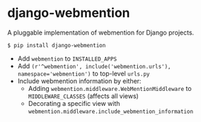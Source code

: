 # django-webmention

A pluggable implementation of webmention for Django projects.

`$ pip install django-webmention`

* Add `webmention` to `INSTALLED_APPS`
* Add `(r'^webmention', include('webmention.urls'), namespace='webmention')` to top-level `urls.py`
* Include webmention information by either:
    * Adding `webmention.middleware.WebMentionMiddleware` to `MIDDLEWARE_CLASSES` (affects all views)
    * Decorating a specific view with `webmention.middleware.include_webmention_information`

